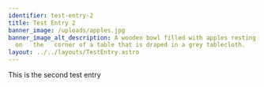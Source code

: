 ```yaml
---
identifier: test-entry-2
title: Test Entry 2
banner_image: /uploads/apples.jpg
banner_image_alt_description: A wooden bowl filled with apples resting
  on   the   corner of a table that is draped in a grey tablecloth.
layout: ../../layouts/TestEntry.astro
---
```

This is the second test entry